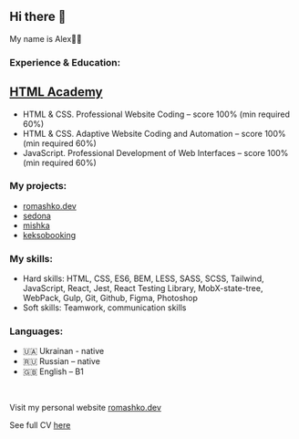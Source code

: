 <section>
    <h2>Hi there 👋</h2>
    <p>My name is Alex👨‍💻</p>
    <h3>Experience & Education:</h3>
    <h2><a href="https://htmlacademy.ru/profile/id897219">HTML Academy</a></h2>
    <ul>
        <li>HTML & CSS. Professional Website Coding – score 100% (min required 60%)</li>
        <li>HTML & CSS. Adaptive Website Coding and Automation – score 100% (min required 60%)</li>
        <li>JavaScript. Professional Development of Web Interfaces – score 100% (min required 60%)</li>
    </ul>
    <h3>My projects:</h3>
    <ul>
        <li><a href="https://github.com/owlsua/romashko-dev">romashko.dev</a></li>
        <li><a href="https://github.com/owlsua/897219-sedona">sedona</a></li> 
        <li><a href="https://github.com/owlsua/897219-mishka-16">mishka</a></li>
        <li><a href="https://github.com/owlsua/897219-keksobooking-18">keksobooking</a></li>
    </ul>
    <h3>My skills:</h3>
    <ul>
        <li>Hard skills: HTML, CSS, ES6, BEM, LESS, SASS, SCSS, Tailwind, JavaScript, React, Jest, React Testing Library, MobX-state-tree, WebPack, Gulp, Git, Github, Figma, Photoshop</li>
        <li>Soft skills: Teamwork, communication skills</li>
    </ul>
    <h3>Languages:</h3>
    <ul>
        <li>🇺🇦 Ukrainan - native</li>
        <li>🇷🇺 Russian – native</li>
        <li>🇬🇧 English – B1</li>
    </ul>
    <br>
    <p>Visit my personal website <a href="http://romashko.dev">romashko.dev</a></p>
    <p>See full CV  <a href="https://drive.google.com/file/d/1XmucbkMhxTUZGvib9kT190q6OKHq31IE/view">here</a></p>
</section>
